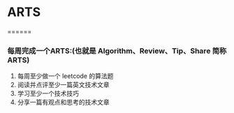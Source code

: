 # ARTS
======

### 每周完成一个ARTS:(也就是 Algorithm、Review、Tip、Share 简称ARTS)

1. 每周至少做一个 leetcode 的算法题
2. 阅读并点评至少一篇英文技术文章
3. 学习至少一个技术技巧
4. 分享一篇有观点和思考的技术文章
